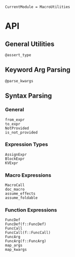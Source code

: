 ```@meta
CurrentModule = MacroUtilities
```

# API 

## General Utilities 
```@docs 
@assert_type 
```

## Keyword Arg Parsing  
```@docs 
@parse_kwargs 
```

## Syntax Parsing 
### General 
```@docs 
from_expr
to_expr
NotProvided
is_not_provided
```

### Expression Types
```@docs 
AssignExpr
BlockExpr
KVExpr
``` 

### Macro Expressions
```@docs 
MacroCall
doc_macro
assume_effects
assume_foldable
```

### Function Expressions
```@docs 
FuncDef
FuncDef(f::FuncDef)
FuncCall
FuncCall(f::FuncCall)
FuncArg
FuncArg(f::FuncArg)
map_args
map_kwargs
```
